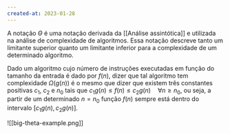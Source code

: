```yaml
---
created-at: 2023-01-28
---
```


A notação $\Theta$ é uma notação derivada da [[Análise assintótica]] e utilizada na análise de complexidade de algoritmos. Essa notação descreve tanto um limitante superior quanto um limitante inferior para a complexidade de um determinado algoritmo.

Dado um algoritmo cujo número de instruções executadas em função do tamanho da entrada é dado por $f(n)$, dizer que tal algoritmo tem complexidade $\Omega(g(n))$ é o mesmo que dizer que existem três constantes positivas $c_1$, $c_2$ e $n_0$ tais que $c_1g(n) \leq f(n) \leq c_2g(n) \quad \forall n \geq n_0$, ou seja, a partir de um determinado $n=n_0$ função $f(n)$ sempre está dentro do intervalo $[c_1g(n), c_2g(n)]$.

![[big-theta-example.png]]
